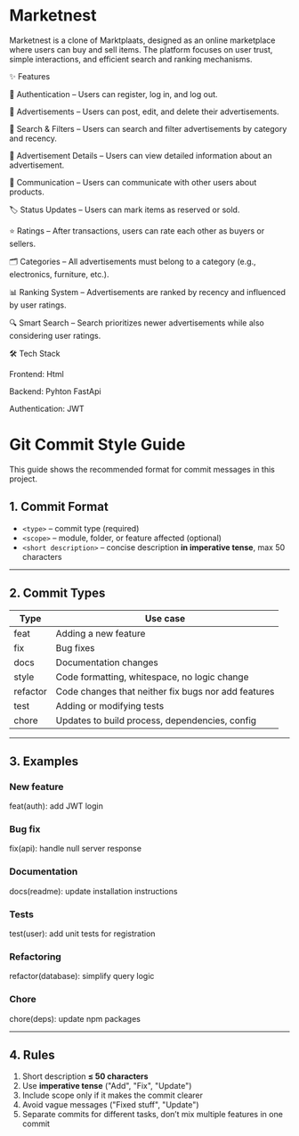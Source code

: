 # Marketnest

Marketnest is a clone of Marktplaats, designed as an online marketplace where users can buy and sell items. The platform focuses on user trust, simple interactions, and efficient search and ranking mechanisms.

✨ Features

🔐 Authentication – Users can register, log in, and log out.

📢 Advertisements – Users can post, edit, and delete their advertisements.

🔎 Search & Filters – Users can search and filter advertisements by category and recency.

📄 Advertisement Details – Users can view detailed information about an advertisement.

💬 Communication – Users can communicate with other users about products.

🏷️ Status Updates – Users can mark items as reserved or sold.

⭐ Ratings – After transactions, users can rate each other as buyers or sellers.

🗂️ Categories – All advertisements must belong to a category (e.g., electronics, furniture, etc.).

📊 Ranking System – Advertisements are ranked by recency and influenced by user ratings.

🔍 Smart Search – Search prioritizes newer advertisements while also considering user ratings.

🛠️ Tech Stack

Frontend: Html

Backend: Pyhton FastApi

Authentication: JWT


# Git Commit Style Guide

This guide shows the recommended format for commit messages in this project.

## 1. Commit Format

- `<type>` – commit type (required)  
- `<scope>` – module, folder, or feature affected (optional)  
- `<short description>` – concise description **in imperative tense**, max 50 characters  

---

## 2. Commit Types

| Type      | Use case |
|-----------|----------|
| feat      | Adding a new feature |
| fix       | Bug fixes |
| docs      | Documentation changes |
| style     | Code formatting, whitespace, no logic change |
| refactor  | Code changes that neither fix bugs nor add features |
| test      | Adding or modifying tests |
| chore     | Updates to build process, dependencies, config |

---

## 3. Examples

### New feature
feat(auth): add JWT login
### Bug fix
fix(api): handle null server response
### Documentation
docs(readme): update installation instructions
### Tests
test(user): add unit tests for registration
### Refactoring
refactor(database): simplify query logic
### Chore
chore(deps): update npm packages

---

## 4. Rules

1. Short description **≤ 50 characters**  
2. Use **imperative tense** ("Add", "Fix", "Update")  
3. Include scope only if it makes the commit clearer  
4. Avoid vague messages ("Fixed stuff", "Update")  
5. Separate commits for different tasks, don’t mix multiple features in one commit
